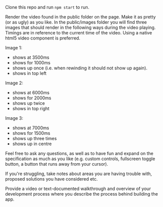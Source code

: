 Clone this repo and run `npm start` to run.

Render the video found in the public folder on the page. Make it as pretty (or as ugly) as you like. In the public/images folder you will find three images that should render in the following ways during the video playing. Timings are in reference to the current time of the video. Using a native html5 video component is preferred.

Image 1:
- shows at 3500ms
- shows for 1000ms
- shows up once (i.e. when rewinding it should not show up again).
- shows in top left

Image 2:
- shows at 6000ms
- shows for 2000ms
- shows up twice
- shows in top right

Image 3:
- shows at 7000ms
- shows for 1500ms
- shows up three times
- shows up in centre

Feel free to ask any questions, as well as to have fun and expand on the specification as much as you like (e.g. custom controls, fullscreen toggle button, a button that runs away from your cursor). 

If you're struggling, take notes about areas you are having trouble with, proposed solutions you have considered etc.

Provide a video or text-documented walkthrough and overview of your development process where you describe the process behind building the app.